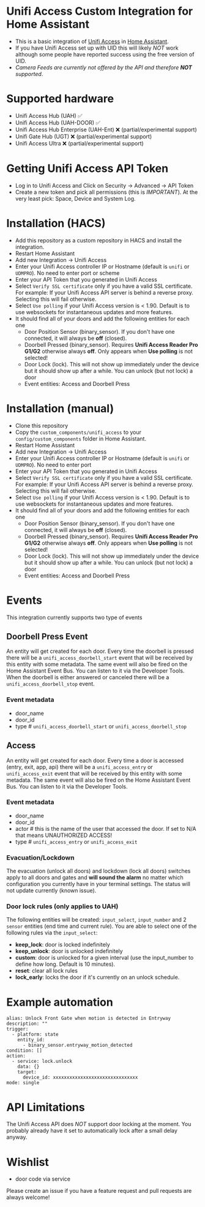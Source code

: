 # Unifi Access Custom Integration for Home Assistant

- This is a basic integration of [Unifi Access](https://ui.com/door-access) in [Home Assistant](https://homeassistant.io). 
- If you have Unifi Access set up with UID this will likely *NOT* work although some people have reported success using the free version of UID. 
- _Camera Feeds are currently not offered by the API and therefore **NOT** supported_.

# Supported hardware
- Unifi Access Hub (UAH) :white_check_mark:
- Unifi Access Hub (UAH-DOOR) :white_check_mark:
- Unifi Access Hub Enterprise (UAH-Ent) :x: (partial/experimental support)
- Unifi Gate Hub (UGT) :x: (partial/experimental support)
- Unifi Access Ultra :x: (partial/experimental support)

# Getting Unifi Access API Token
- Log in to Unifi Access and Click on Security -> Advanced -> API Token
- Create a new token and pick all permissions (this is *IMPORTANT*). At the very least pick: Space, Device and System Log.

# Installation (HACS)
- Add this repository as a custom repository in HACS and install the integration.
- Restart Home Assistant
- Add new Integration -> Unifi Access
- Enter your Unifi Access controller IP or Hostname (default is `unifi` or `UDMPRO`). No need to enter port or scheme
- Enter your API Token that you generated in Unifi Access
- Select `Verify SSL certificate` only if you have a valid SSL certificate. For example: If your Unifi Access API server is behind a reverse proxy. Selecting this will fail otherwise.
- Select `Use polling` if your Unifi Access version is < 1.90. Default is to use websockets for instantaneous updates and more features.
- It should find all of your doors and add the following entities for each one
    - Door Position Sensor (binary_sensor). If you don't have one connected, it will always be **off** (closed).
    - Doorbell Pressed (binary_sensor). Requires **Unifi Access Reader Pro G1/G2** otherwise always **off**. Only appears when **Use polling** is not selected!
    - Door Lock (lock). This will not show up immediately under the device but it should show up after a while. You can unlock (but not lock) a door
    - Event entities: Access and Doorbell Press


# Installation (manual)
- Clone this repository
- Copy the `custom_components/unifi_access` to your `config/custom_components` folder in Home Assistant.
- Restart Home Assistant
- Add new Integration -> Unifi Access
- Enter your Unifi Access controller IP or Hostname (default is `unifi` or `UDMPRO`). No need to enter port
- Enter your API Token that you generated in Unifi Access
- Select `Verify SSL certificate` only if you have a valid SSL certificate. For example: If your Unifi Access API server is behind a reverse proxy. Selecting this will fail otherwise.
- Select `Use polling` if your Unifi Access version is < 1.90. Default is to use websockets for instantaneous updates and more features.
- It should find all of your doors and add the following entities for each one
    - Door Position Sensor (binary_sensor). If you don't have one connected, it will always be **off** (closed).
    - Doorbell Pressed (binary_sensor). Requires **Unifi Access Reader Pro G1/G2** otherwise always **off**. Only appears when **Use polling** is not selected!
    - Door Lock (lock). This will not show up immediately under the device but it should show up after a while. You can unlock (but not lock) a door
    - Event entities: Access and Doorbell Press

# Events
This integration currently supports two type of events

## Doorbell Press Event
An entity will get created for each door. Every time the doorbell is pressed there will be a `unifi_access_doorbell_start` event that will be received by this entity with some metadata. The same event will also be fired on the Home Assistant Event Bus. You can listen to it via the Developer Tools. When the doorbell is either answered or canceled there will be a `unifi_access_doorbell_stop` event.

### Event metadata
- door_name
- door_id
- type # `unifi_access_doorbell_start` or `unifi_access_doorbell_stop`

## Access
An entity will get created for each door. Every time a door is accessed (entry, exit, app, api) there will be a `unifi_access_entry` or `unifi_access_exit` event that will be received by this entity with some metadata. The same event will also be fired on the Home Assistant Event Bus. You can listen to it via the Developer Tools.

### Event metadata
- door_name
- door_id
- actor # this is the name of the user that accessed the door. If set to N/A that means UNAUTHORIZED ACCESS!
- type # `unifi_access_entry` or `unifi_access_exit`

### Evacuation/Lockdown
The evacuation (unlock all doors) and lockdown (lock all doors) switches apply to all doors and gates and **will sound the alarm** no matter which configuration you currently have in your terminal settings. The status will not update currently (known issue).

### Door lock rules (only applies to UAH)
The following entities will be created: `input_select`, `input_number` and 2 `sensor` entities (end time and current rule).
You are able to select one of the following rules via the `input_select`:
- **keep_lock**: door is locked indefinitely
- **keep_unlock**: door is unlocked indefinitely
- **custom**: door is unlocked for a given interval (use the input_number to define how long. Default is 10 minutes).
- **reset**: clear all lock rules
- **lock_early**: locks the door if it's currently on an unlock schedule.

# Example automation

```
alias: Unlock Front Gate when motion is detected in Entryway
description: ""
trigger:
  - platform: state
    entity_id:
      - binary_sensor.entryway_motion_detected
condition: []
action:
  - service: lock.unlock
    data: {}
    target:
      device_id: xxxxxxxxxxxxxxxxxxxxxxxxxxxxxxx
mode: single
```
# API Limitations
The Unifi Access API does *NOT* support door locking at the moment. You probably already have it set to automatically lock after a small delay anyway.

# Wishlist
- door code via service

Please create an issue if you have a feature request and pull requests are always welcome!
